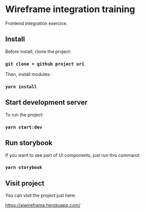 # Wireframe integration training

Frontend integration exercice.

## Install

Before install, clone the project:

### `git clone + github project uri`

Then, install modules:

### `yarn install`

## Start development server

To run the project:

### `yarn start:dev`

## Run storybook

If you want to see part of UI components, just run this command:

### `yarn storybook`

## Visit project

You can visit the project just here:

https://ajwireframe.herokuapp.com/
